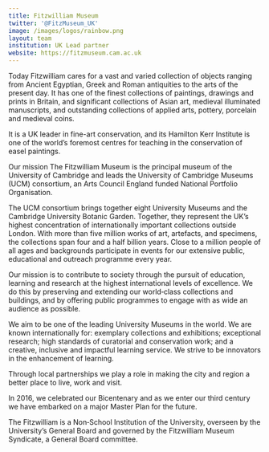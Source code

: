 ```yaml
---
title: Fitzwilliam Museum
twitter: '@FitzMuseum_UK'
image: /images/logos/rainbow.png
layout: team
institution: UK Lead partner
website: https://fitzmuseum.cam.ac.uk
---
```


Today Fitzwilliam cares for a vast and varied collection of objects ranging from Ancient Egyptian, Greek and Roman antiquities to the arts of the present day.  It has one of the finest collections of paintings, drawings and prints in Britain, and significant collections of Asian art, medieval illuminated manuscripts, and outstanding collections of applied arts, pottery, porcelain and medieval coins.

It is a UK leader in fine-art conservation, and its Hamilton Kerr Institute is one of the world’s foremost centres for teaching in the conservation of easel paintings.



Our mission
The Fitzwilliam Museum is the principal museum of the University of Cambridge and leads the University of Cambridge Museums (UCM) consortium, an Arts Council England funded National Portfolio Organisation.

The UCM consortium brings together eight University Museums and the Cambridge University Botanic Garden. Together, they represent the UK’s highest concentration of internationally important collections outside London. With more than five million works of art, artefacts, and specimens, the collections span four and a half billion years. Close to a million people of all ages and backgrounds participate in events for our extensive public, educational and outreach programme every year.

Our mission is to contribute to society through the pursuit of education, learning and research at the highest international levels of excellence.  We do this by preserving and extending our world‐class collections and buildings, and by offering public programmes to engage with as wide an audience as possible.

We aim to be one of the leading University Museums in the world.  We are known internationally for: exemplary collections and exhibitions; exceptional research; high standards of curatorial and conservation work; and a creative, inclusive and impactful learning service.   We strive to be innovators in the enhancement of learning.

Through local partnerships we play a role in making the city and region a better place to live, work and visit.

In 2016, we celebrated our Bicentenary and as we enter our third century we have embarked on a major Master Plan for the future.

The Fitzwilliam is a Non‐School Institution of the University, overseen by the University’s General Board and governed by the Fitzwilliam Museum Syndicate, a General Board committee.
